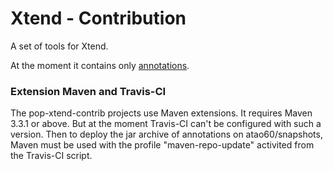 Xtend - Contribution
====================

A set of tools for Xtend.

At the moment it contains only [annotations](annotations/README.md).

### Extension Maven and Travis-CI

The pop-xtend-contrib projects use Maven extensions. It requires Maven 3.3.1 or above.
But at the moment Travis-CI can't be configured with such a version. Then to deploy the
jar archive of annotations on atao60/snapshots, Maven must be used with the profile
"maven-repo-update" activited from the Travis-CI script.